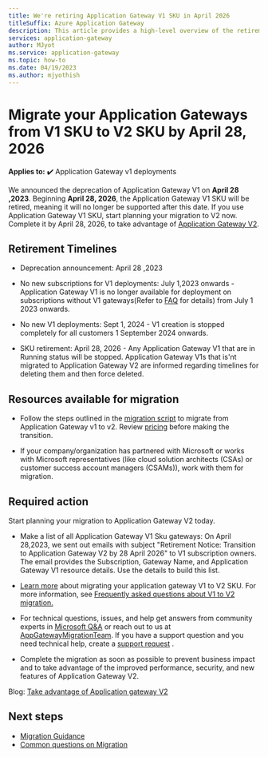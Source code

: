```yaml
---
title: We're retiring Application Gateway V1 SKU in April 2026
titleSuffix: Azure Application Gateway
description: This article provides a high-level overview of the retirement of Application gateway V1 SKUs. 
services: application-gateway
author: MJyot
ms.service: application-gateway
ms.topic: how-to
ms.date: 04/19/2023
ms.author: mjyothish
---
```


# Migrate your Application Gateways from V1 SKU to V2 SKU by April 28, 2026 

**Applies to:** :heavy_check_mark: Application Gateway v1 deployments

We announced the deprecation of Application Gateway V1 on **April 28 ,2023**. Beginning **April 28, 2026**, the Application Gateway V1 SKU will be retired, meaning it will no longer be supported after this date. If you use Application Gateway V1 SKU, start planning your migration to V2 now. Complete it by April 28, 2026, to take advantage of [Application Gateway V2](./overview-v2.md).

## Retirement Timelines 

- Deprecation announcement: April 28 ,2023 

-	No new subscriptions for V1 deployments: July 1,2023 onwards - Application Gateway V1 is no longer available for deployment on subscriptions without V1 gateways(Refer to [FAQ](./retirement-faq.md#what-is-the-definition-of-a-new-customer-on-application-gateway-v1-sku) for details) from July 1 2023 onwards.

- No new V1 deployments: Sept 1, 2024 - V1 creation is stopped completely for all customers 1 September 2024 onwards.

- SKU retirement: April 28, 2026 - Any Application Gateway V1 that are in Running status will be stopped. Application Gateway V1s that is'nt migrated to Application Gateway V2 are informed regarding timelines for deleting them and then force deleted.

## Resources available for migration

- Follow the steps outlined in the [migration script](./migrate-v1-v2.md) to migrate from Application Gateway v1 to v2. Review [pricing](./understanding-pricing.md) before making the transition.

-	If your company/organization has partnered with Microsoft or works with Microsoft representatives (like cloud solution architects (CSAs) or customer success account managers (CSAMs)), work with them for migration.

## Required action

Start planning your migration to Application Gateway V2 today.

- Make a list of all Application Gateway V1 Sku gateways: On April 28,2023, we sent out emails with subject "Retirement Notice: Transition to Application Gateway V2 by 28 April 2026" to V1 subscription owners. The email provides the Subscription, Gateway Name, and Application Gateway V1 resource details. Use the details to build this list.

- [Learn more](./migrate-v1-v2.md) about migrating your application gateway V1 to V2 SKU. For more information, see [Frequently asked questions about V1 to V2 migration.](./retirement-faq.md#faq-on-v1-to-v2-migration)

- For technical questions, issues, and help get answers from community experts in  [Microsoft Q&A](https://aka.ms/ApplicationGatewayQA) or reach out to us at [AppGatewayMigrationTeam](mailto:appgatewaymigration@microsoft.com). If you have a support question and you need technical help, create a [support request](https://portal.azure.com/#view/Microsoft_Azure_Support/NewSupportRequestV3Blade) . 

- Complete the migration as soon as possible to prevent business impact and to take advantage of the improved performance, security, and new features of Application Gateway V2.

Blog: [Take advantage of Application gateway V2](https://azure.microsoft.com/blog/taking-advantage-of-the-new-azure-application-gateway-v2/)

## Next steps
  
  * [Migration Guidance](./migrate-v1-v2.md)
  * [Common questions on Migration](./retirement-faq.md)
  
